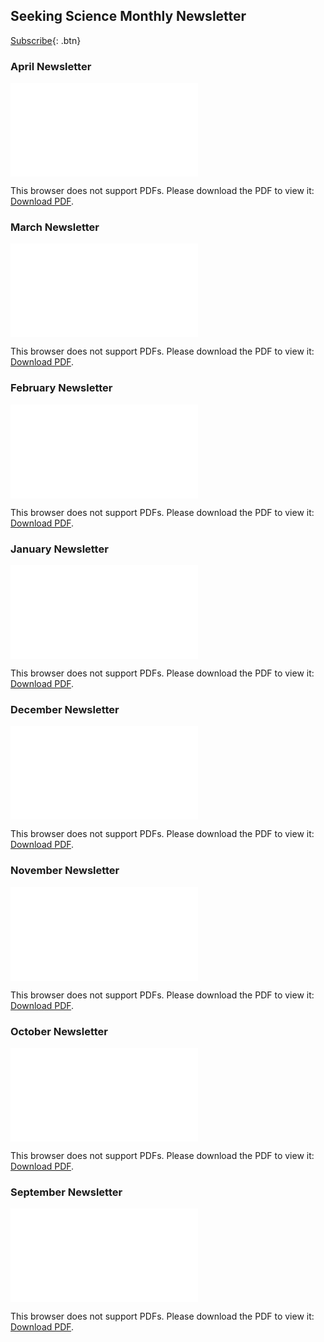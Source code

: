 ## Seeking Science Monthly Newsletter

[Subscribe](https://www.surveypage.com/seekingscience){: .btn}

### April Newsletter
<object data="April_Newsletter.pdf" type="application/pdf" width="700px" height="800px">
    <embed src="April_Newsletter.pdf">
        <p>This browser does not support PDFs. Please download the PDF to view it: <a href="April_Newsletter.pdf">Download PDF</a>.</p>
    </embed>
</object>

### March Newsletter
<object data="March_Newsletter.pdf" type="application/pdf" width="700px" height="800px">
    <embed src="March_Newsletter.pdf">
        <p>This browser does not support PDFs. Please download the PDF to view it: <a href="March_Newsletter.pdf">Download PDF</a>.</p>
    </embed>
</object>

### February Newsletter
<object data="Feb_Newsletter.pdf" type="application/pdf" width="700px" height="800px">
    <embed src="Feb_Newsletter.pdf">
        <p>This browser does not support PDFs. Please download the PDF to view it: <a href="Feb_Newsletter.pdf">Download PDF</a>.</p>
    </embed>
</object>

### January Newsletter
<object data="Jan_Newsletter.pdf" type="application/pdf" width="700px" height="800px">
    <embed src="Jan_Newsletter.pdf">
        <p>This browser does not support PDFs. Please download the PDF to view it: <a href="Jan_Newsletter.pdf">Download PDF</a>.</p>
    </embed>
</object>

### December Newsletter
<object data="Dec_Newsletter.pdf" type="application/pdf" width="700px" height="800px">
    <embed src="Dec_Newsletter.pdf">
        <p>This browser does not support PDFs. Please download the PDF to view it: <a href="Dec_Newsletter.pdf">Download PDF</a>.</p>
    </embed>
</object>

### November Newsletter
<object data="November_Newsletter.pdf" type="application/pdf" width="700px" height="800px">
    <embed src="November_Newsletter.pdf">
        <p>This browser does not support PDFs. Please download the PDF to view it: <a href="November_Newsletter.pdf">Download PDF</a>.</p>
    </embed>
</object>

### October Newsletter
<object data="October_Newsletter.pdf" type="application/pdf" width="700px" height="800px">
    <embed src="October_Newsletter.pdf">
        <p>This browser does not support PDFs. Please download the PDF to view it: <a href="October_Newsletter.pdf">Download PDF</a>.</p>
    </embed>
</object>

### September Newsletter
<object data="September_Newsletter.pdf" type="application/pdf" width="700px" height="800px">
    <embed src="September_Newsletter.pdf">
        <p>This browser does not support PDFs. Please download the PDF to view it: <a href="September_Newsletter.pdf">Download PDF</a>.</p>
    </embed>
</object>
